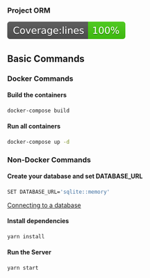 ### Project ORM

[![coverage report](https://raw.githubusercontent.com/jhonmart/Sequelize/main/badges/badge-lines.svg)](https://github.com/jhonmart/Sequelize/)

## Basic Commands

### Docker Commands

#### Build the containers

```sh
docker-compose build
```

#### Run all containers

```sh
docker-compose up -d
```
### Non-Docker Commands

#### Create your database and set DATABASE_URL

```sh
SET DATABASE_URL='sqlite::memory'
```
[Connecting to a database](https://sequelize.org/master/manual/getting-started.html#connecting-to-a-database)


#### Install dependencies

```sh
yarn install
```

#### Run the Server

```sh
yarn start
```